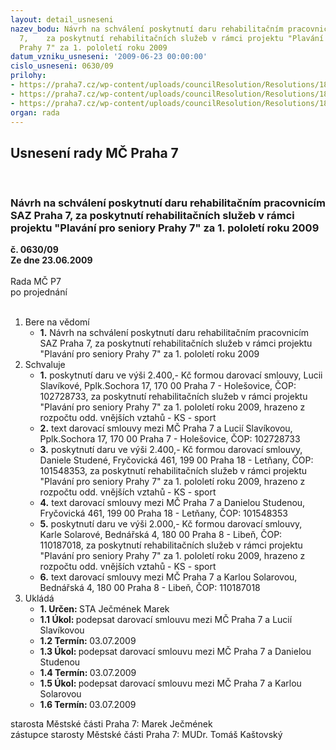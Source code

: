 ```yaml
---
layout: detail_usneseni
nazev_bodu: Návrh na schválení poskytnutí daru rehabilitačním pracovnicím SAZ Praha
  7,    za poskytnutí rehabilitačních služeb v rámci projektu "Plavání pro seniory
  Prahy 7" za 1. pololetí roku 2009
datum_vzniku_usneseni: '2009-06-23 00:00:00'
cislo_usneseni: 0630/09
prilohy:
- https://praha7.cz/wp-content/uploads/councilResolution/Resolutions/18785/32-s16_-_rehabilita%c4%8dn%c3%ad_sestry_-_slav%c3%adkov%c3%a1_2009.doc
- https://praha7.cz/wp-content/uploads/councilResolution/Resolutions/18785/32-s17_-_rehabilita%c4%8dn%c3%ad_sestry_-_solarov%c3%a1_2009.doc
- https://praha7.cz/wp-content/uploads/councilResolution/Resolutions/18785/32-s18_-_rehabilita%c4%8dn%c3%ad_sestry_-_studen%c3%a1_2009.doc
organ: rada
---
```

<div id="ucUsn_pList" class="usn">
	<span><h2>Usnesení rady MČ Praha 7 </h2>
<br></span><div class="standBody">
<span><h3>Návrh na schválení poskytnutí daru rehabilitačním pracovnicím SAZ Praha 7,    za poskytnutí rehabilitačních služeb v rámci projektu "Plavání pro seniory Prahy 7" za 1. pololetí roku 2009</h3></span><div class="center">
		<strong>č. 0630/09</strong><br>
	</div>
<div class="center">
		<strong>Ze dne 23.06.2009</strong><br><br>
	</div>Rada MČ P7<br> po projednání<br><br><ol>
<li>Bere na vědomí<ul><li>
<strong>1.</strong> Návrh na schválení poskytnutí daru rehabilitačním pracovnicím SAZ Praha 7,    za poskytnutí rehabilitačních služeb v rámci projektu "Plavání pro seniory Prahy 7" za 1. pololetí roku 2009</li></ul>
</li>
<li>Schvaluje<ul>
<li>
<strong>1.</strong> poskytnutí daru ve výši 2.400,- Kč formou darovací smlouvy, Lucii Slavíkové, Pplk.Sochora 17, 170 00 Praha 7 - Holešovice, ČOP: 102728733, za poskytnutí rehabilitačních služeb v rámci projektu "Plavání pro seniory Prahy 7" za              1. pololetí roku 2009, hrazeno z rozpočtu odd. vnějších vztahů - KS - sport</li>
<li>
<strong>2.</strong> text darovací smlouvy mezi MČ Praha 7 a Lucií Slavíkovou, Pplk.Sochora 17, 170 00  Praha 7 - Holešovice, ČOP: 102728733</li>
<li>
<strong>3.</strong> poskytnutí daru ve výši 2.400,- Kč formou darovací smlouvy, Daniele Studené, Fryčovická 461, 199 00 Praha 18 - Letňany, ČOP: 101548353, za poskytnutí rehabilitačních služeb v rámci projektu "Plavání pro seniory Prahy 7" za              1. pololetí roku 2009, hrazeno z rozpočtu odd. vnějších vztahů - KS - sport</li>
<li>
<strong>4.</strong> text darovací smlouvy mezi MČ Praha 7 a Danielou Studenou, Fryčovická 461, 199 00  Praha 18 - Letňany, ČOP: 101548353</li>
<li>
<strong>5.</strong> poskytnutí daru ve výši 2.000,- Kč formou darovací smlouvy, Karle Solarové, Bednářská 4, 180 00 Praha 8 - Libeň, ČOP: 110187018, za poskytnutí rehabilitačních služeb v rámci projektu "Plavání pro seniory Prahy 7" za 1. pololetí roku 2009, hrazeno z rozpočtu odd. vnějších vztahů - KS - sport</li>
<li>
<strong>6.</strong> text darovací smlouvy mezi MČ Praha 7 a Karlou Solarovou, Bednářská 4, 180 00 Praha 8 - Libeň, ČOP: 110187018</li>
</ul>
</li>
<li>Ukládá<ul>
<li>
<strong>1. Určen: </strong>STA Ječmének Marek</li>
<li>
<strong>1.1 Úkol: </strong>podepsat darovací smlouvu mezi MČ Praha 7 a Lucií Slavíkovou</li>
<li>
<strong>1.2 Termín: </strong>03.07.2009</li>
<li>
<strong>1.3 Úkol: </strong>podepsat darovací smlouvu mezi MČ Praha 7 a Danielou Studenou</li>
<li>
<strong>1.4 Termín: </strong>03.07.2009</li>
<li>
<strong>1.5 Úkol: </strong>podepsat darovací smlouvu mezi MČ Praha 7 a Karlou Solarovou</li>
<li>
<strong>1.6 Termín: </strong>03.07.2009</li>
</ul>
</li>
</ol>starosta Městské části Praha 7: Marek Ječmének<br>zástupce starosty Městské části Praha 7: MUDr. Tomáš Kaštovský 
</div>
</div>